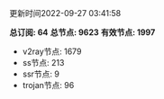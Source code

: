 更新时间2022-09-27 03:41:58

**总订阅: 64**
**总节点: 9623**
**有效节点: 1997**
- v2ray节点: 1679
- ss节点: 213
- ssr节点: 9
- trojan节点: 96
